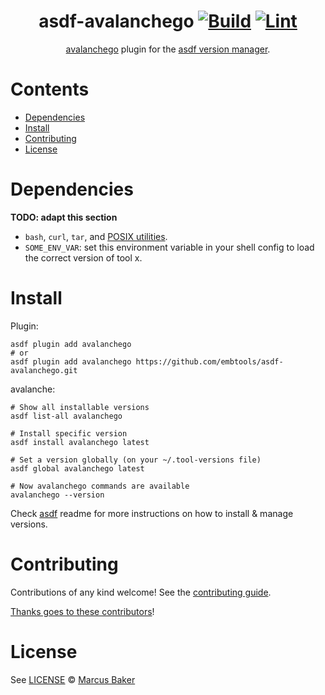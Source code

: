 <div align="center">

# asdf-avalanchego [![Build](https://github.com/embtools/asdf-avalanchego/actions/workflows/build.yml/badge.svg)](https://github.com/embtools/asdf-avalanchego/actions/workflows/build.yml) [![Lint](https://github.com/embtools/asdf-avalanchego/actions/workflows/lint.yml/badge.svg)](https://github.com/embtools/asdf-avalanchego/actions/workflows/lint.yml)

[avalanchego](https://github.com/ava-labs/avalanchego) plugin for the [asdf version manager](https://asdf-vm.com).

</div>

# Contents

- [Dependencies](#dependencies)
- [Install](#install)
- [Contributing](#contributing)
- [License](#license)

# Dependencies

**TODO: adapt this section**

- `bash`, `curl`, `tar`, and [POSIX utilities](https://pubs.opengroup.org/onlinepubs/9699919799/idx/utilities.html).
- `SOME_ENV_VAR`: set this environment variable in your shell config to load the correct version of tool x.

# Install

Plugin:

```shell
asdf plugin add avalanchego
# or
asdf plugin add avalanchego https://github.com/embtools/asdf-avalanchego.git
```

avalanche:

```shell
# Show all installable versions
asdf list-all avalanchego

# Install specific version
asdf install avalanchego latest

# Set a version globally (on your ~/.tool-versions file)
asdf global avalanchego latest

# Now avalanchego commands are available
avalanchego --version
```

Check [asdf](https://github.com/asdf-vm/asdf) readme for more instructions on how to
install & manage versions.

# Contributing

Contributions of any kind welcome! See the [contributing guide](contributing.md).

[Thanks goes to these contributors](https://github.com/embtools/asdf-avalanchego/graphs/contributors)!

# License

See [LICENSE](LICENSE) © [Marcus Baker](https://github.com/embtools/asdf-avalanchego/)
